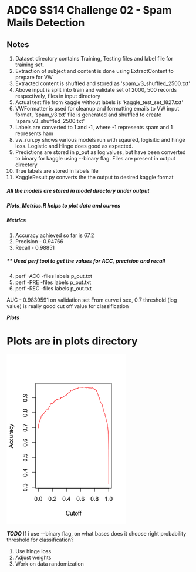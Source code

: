 # ADCG SS14 Challenge 02 - Spam Mails Detection

## Notes 
1. Dataset directory contains Training, Testing files and label file for training set.
2. Extraction of subject and content is done using ExtractContent to prepare for VW
3. Extracted content is shuffled and stored as 'spam_v3_shuffled_2500.txt'
4. Above input is split into train and validate set of 2000, 500 records respectively, files in input directory
5. Actual test file from kaggle without labels is 'kaggle_test_set_1827.txt'
7. VWFormatter is used for cleanup and formatting emails to VW input format, 'spam_v3.txt' file is generated and shuffled
   to create 'spam_v3_shuffled_2500.txt'
8. Labels are converted to 1 and -1, where -1 represents spam and 1 represents ham
9. vw_run.py shows various models run with sqaured, logisitic and hinge loss. Logistic and Hinge does good as expected.
10. Predictions are stored in p_out as log values, but have been converted to binary for kaggle using --binary flag. Files
   are present in output directory
11. True labels are stored in labels file
12. KaggleResult.py converts the the output to desired kaggle format

#####  All the models are stored in model directory under output

#####  Plots_Metrics.R helps to plot data and curves

##### *****************Metrics*****************
1. Accuracy achieved so far is 67.2
2. Precision - 0.94766
3. Recall - 0.98851
##### ** Used perf tool to get the values for ACC, precision and recall
4. perf -ACC -files labels p_out.txt
5. perf -PRE -files labels p_out.txt
6. perf -REC -files labels p_out.txt

AUC - 0.9839591 on validation set
From curve i see, 0.7 threshold (log value) is really good cut off value for classification

*****************Plots*****************
# Plots are in plots directory
![Accuracy Curve](https://github.com/badlogicmanpreet/vowpal_wabbit/blob/ms_dev/vw_apps/spam/src/plots/AccuracyPlot_Valid.png)

*****************TODO*****************
If i use --binary flag, on what bases does it choose right probability threshold for classification?

1. Use hinge loss
2. Adjust weights
3. Work on data randomization




